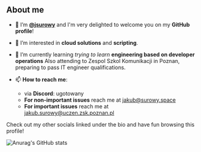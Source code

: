 ## About me
- 👋 I’m [**@jsurowy**](https://github.com/jsurowy) and I'm very delighted to welcome you on my **GitHub profile**!
- 👀 I’m interested in **cloud solutions** and **scripting**.
- 🌱 I’m currently learning *trying to learn* **engineering based on developer operations** Also attending to Zespol Szkol Komunikacji in Poznan, preparing to pass IT engineer qualifications.

- 📫 **How to reach me**:
  -  via **Discord**: ugotowany
  -  **For non-important issues** reach me at <a href=mailto:jakub@surowy.space>jakub@surowy.space</a>
  -  **For important issues** reach me at <a href=mailto:jakub.surowy@uczen.zsk.poznan.pl>jakub.surowy@uczen.zsk.poznan.pl</a><br />
  
Check out my other socials linked under the bio and have fun browsing this profile!

![Anurag's GitHub stats](https://github-readme-stats.vercel.app/api?username=jsurowy&show_icons=true&theme=synthwave)

<!---
jsurowy/jsurowy is a ✨ special ✨ repository because its `README.md` (this file) appears on your GitHub profile.
You can click the Preview link to take a look at your changes.
--->
